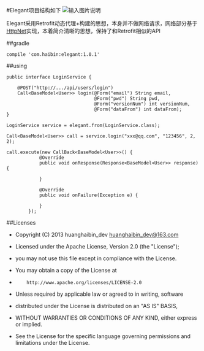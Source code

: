 #Elegant项目结构如下
![输入图片说明](http://git.oschina.net/uploads/images/2016/0912/100446_970746ab_494015.png "在这里输入图片标题")

Elegant采用Retrofit动态代理+构建的思想，本身并不做网络请求，网络部分基于[HttpNet](http://git.oschina.net/huanghaibin_dev/HttpNet)实现，本着简介清晰的思想，保持了和Retrofit相似的API

##gradle
```
compile 'com.haibin:elegant:1.0.1'
```

##using
```
public interface LoginService {

    @POST("http://.../api/users/login")
    Call<BaseModel<User>> login(@Form("email") String email,
                                @Form("pwd") String pwd,
                                @Form("versionNum") int versionNum,
                                @Form("dataFrom") int dataFrom);
}

LoginService service = elegant.from(LoginService.class);

Call<BaseModel<User>> call = service.login("xxx@qq.com", "123456", 2, 2);

call.execute(new CallBack<BaseModel<User>>() {
            @Override
            public void onResponse(Response<BaseModel<User>> response) {
                
            }

            @Override
            public void onFailure(Exception e) {

            }
        });
```


##Licenses
- Copyright (C) 2013 huanghaibin_dev <huanghaibin_dev@163.com>
 
- Licensed under the Apache License, Version 2.0 (the "License");
- you may not use this file except in compliance with the License.
- You may obtain a copy of the License at
 
-         http://www.apache.org/licenses/LICENSE-2.0
 
- Unless required by applicable law or agreed to in writing, software
- distributed under the License is distributed on an "AS IS" BASIS,
- WITHOUT WARRANTIES OR CONDITIONS OF ANY KIND, either express or implied.
- See the License for the specific language governing permissions and
  limitations under the License.
 
